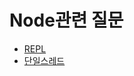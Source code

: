 # Node관련 질문

  - [REPL](https://github.com/DevRappers/React_Interview/blob/master/Node/REPL.md)
  - [단일스레드](https://github.com/DevRappers/React_Interview/blob/master/Node/단일스레드.md)